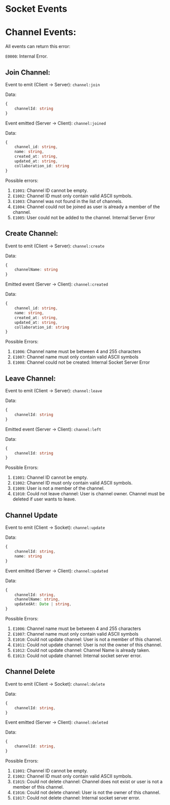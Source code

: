 # Socket Events


# Channel Events:  

All events can return this error:

`E0000`: Internal Error.



## Join Channel: 

Event to emit (Client -> Server): `channel:join`

Data: 
```typescript
{
    channelId: string
}
```

Event emitted (Server -> Client): `channel:joined`

Data: 
```typescript
{
    channel_id: string,
    name: string,
    created_at: string,
    updated_at: string,
    collaboration_id: string
}
```

Possible errors: 

1. `E1001`: Channel ID cannot be empty.
2. `E1002`: Channel ID must only contain valid ASCII symbols. 
3. `E1003`: Channel was not found in the list of channels.
4. `E1004`: Channel could not be joined as user is already a member of the channel.
5. `E1005`: User could not be added to the channel. Internal Server Error


## Create Channel:

Event to emit (Client -> Server): `channel:create`

Data: 

```typescript
{
    channelName: string
}
```


Emitted event (Server -> Client): `channel:created`

Data: 
```typescript
{
    channel_id: string,
    name: string,
    created_at: string,
    updated_at: string,
    collaboration_id: string
}
```

Possible Errors: 

1. `E1006`: Channel name must be between 4 and 255 characters
2. `E1007`: Channel name must only contain valid ASCII symbols
3. `E1008`: Channel could not be created: Internal Socket Server Error

## Leave Channel:

Event to emit (Client -> Server): `channel:leave`

Data:

```typescript
{
    channelId: string
}
```

Emitted event (Server -> Client): `channel:left`

Data: 
```typescript
{
    channelId: string 
}
```

Possible Errors:
1. `E1001`: Channel ID cannot be empty.
2. `E1002`: Channel ID must only contain valid ASCII symbols. 
3. `E1009`: User is not a member of the channel. 
4. `E1010`: Could not leave channel: User is channel owner. Channel must be deleted if user wants to leave.

## Channel Update

Event to emit (Client -> Socket): `channel:update`

Data:

```typescript
{
    channelId: string,
    name: string
}
```

Event emitted (Server -> Client): `channel:updated`

Data:

```typescript
{
    channelId: string,
    channelName: string,
    updatedAt: Date | string,
}
```

Possible Errors:

1. `E1006`: Channel name must be between 4 and 255 characters
2. `E1007`: Channel name must only contain valid ASCII symbols
3. `E1010`: Could not update channel: User is not a member of this channel.
4. `E1011`: Could not update channel: User is not the owner of this channel.
5. `E1012`: Could not update channel: Channel Name is already taken.
6. `E1013`: Could not update channel: Internal socket server error.



   
## Channel Delete

Event to emit (Client -> Socket): `channel:delete`

Data:

```typescript
{
    channelId: string,
}
```

Event emitted (Server -> Client): `channel:deleted`

Data:

```typescript
{
    channelId: string,
}
```

Possible Errors:

1. `E1001`: Channel ID cannot be empty.
2. `E1002`: Channel ID must only contain valid ASCII symbols. 
3. `E1015`: Could not delete channel: Channel does not exist or user is not a member of this channel.
4. `E1016`: Could not delete channel: User is not the owner of this channel.
5. `E1017`: Could not delete channel: Internal socket server error.
